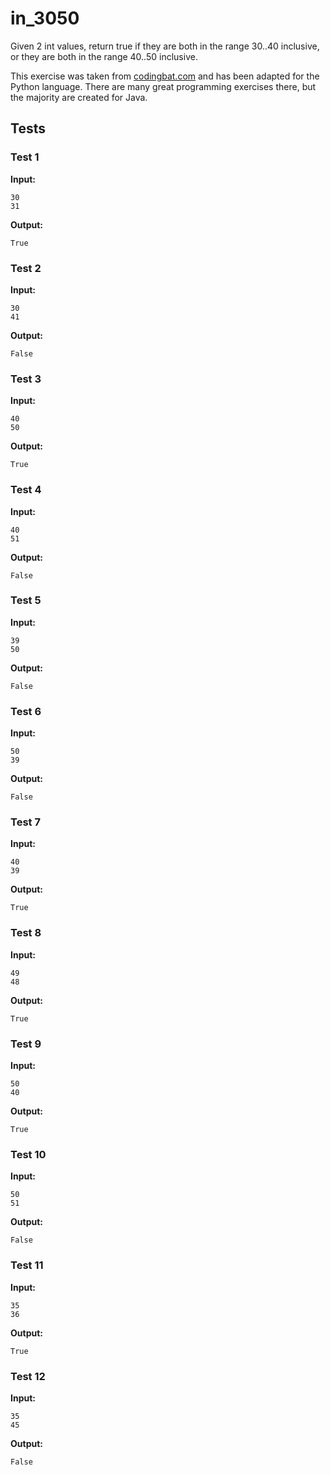 # in_3050




Given 2 int values, return true if they are both in the range 30..40 inclusive, or they are both in the range 40..50 inclusive.

This exercise was taken from [codingbat.com](https://codingbat.com/prob/p132134) and has been adapted for the Python language. There are many great programming exercises there, but the majority are created for Java.






## Tests
### Test 1
**Input:**
```
30
31
```
**Output:**
```
True
```
### Test 2
**Input:**
```
30
41
```
**Output:**
```
False
```
### Test 3
**Input:**
```
40
50
```
**Output:**
```
True
```
### Test 4
**Input:**
```
40
51
```
**Output:**
```
False
```
### Test 5
**Input:**
```
39
50
```
**Output:**
```
False
```
### Test 6
**Input:**
```
50
39
```
**Output:**
```
False
```
### Test 7
**Input:**
```
40
39
```
**Output:**
```
True
```
### Test 8
**Input:**
```
49
48
```
**Output:**
```
True
```
### Test 9
**Input:**
```
50
40
```
**Output:**
```
True
```
### Test 10
**Input:**
```
50
51
```
**Output:**
```
False
```
### Test 11
**Input:**
```
35
36
```
**Output:**
```
True
```
### Test 12
**Input:**
```
35
45
```
**Output:**
```
False
```

